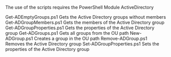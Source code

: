 The use of the scripts requires the PowerShell Module ActiveDirectory

Get-ADEmptyGroups.ps1
	Gets the Active Directory groups without members
Get-ADGroupMembers.ps1
	Gets the members of the Active Directory group
Get-ADGroupProperties.ps1
	Gets the properties of the Active Directory group
Get-ADGroups.ps1
	Gets all groups from the OU path
New-ADGroup.ps1
	Creates a group in the OU path
Remove-ADGroup.ps1
	 Removes the Active Directory group
Set-ADGroupProperties.ps1
	Sets the properties of the Active Directory group